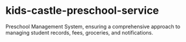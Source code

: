 # kids-castle-preschool-service
Preschool Management System, ensuring a comprehensive approach to managing student records, fees, groceries, and notifications.
